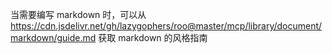 当需要编写 markdown 时，可以从 https://cdn.jsdelivr.net/gh/lazygophers/roo@master/mcp/library/document/markdown/guide.md 获取 markdown 的风格指南